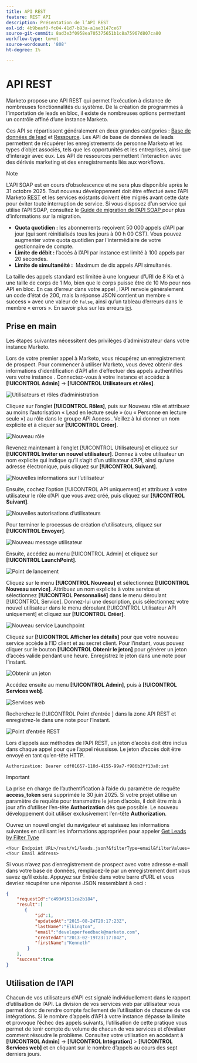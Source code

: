 ```yaml
---
title: API REST
feature: REST API
description: Présentation de l’API REST
exl-id: 4b9beaf0-fc04-41d7-b93a-a1ae3147ce67
source-git-commit: 8ad3e3f0958ea705375651b1c8a75967d807ca80
workflow-type: tm+mt
source-wordcount: '808'
ht-degree: 1%

---
```


# API REST

Marketo propose une API REST qui permet l’exécution à distance de nombreuses fonctionnalités du système. De la création de programmes à l’importation de leads en bloc, il existe de nombreuses options permettant un contrôle affiné d’une instance Marketo.

Ces API se répartissent généralement en deux grandes catégories : [Base de données de lead](https://developer.adobe.com/marketo-apis/api/mapi/) et [Ressource](https://developer.adobe.com/marketo-apis/api/asset/). Les API de base de données de leads permettent de récupérer les enregistrements de personne Marketo et les types d’objet associés, tels que les opportunités et les entreprises, ainsi que d’interagir avec eux. Les API de ressources permettent l’interaction avec des dérivés marketing et des enregistrements liés aux workflows.

>[!NOTE]
>L’API SOAP est en cours d’obsolescence et ne sera plus disponible après le 31 octobre 2025. Tout nouveau développement doit être effectué avec l’API Marketo [REST](./rest-api.md) et les services existants doivent être migrés avant cette date pour éviter toute interruption de service. Si vous disposez d’un service qui utilise l’API SOAP, consultez le [ Guide de migration de l’API SOAP ](../soap-api/migration.md) pour plus d’informations sur la migration.
>

- **Quota quotidien :** les abonnements reçoivent 50 000 appels d’API par jour (qui sont réinitialisés tous les jours à 00 h 00 CST). Vous pouvez augmenter votre quota quotidien par l&#39;intermédiaire de votre gestionnaire de compte.
- **Limite de débit :** l’accès à l’API par instance est limité à 100 appels par 20 secondes.
- **Limite de simultanéité :**  Maximum de dix appels API simultanés.

La taille des appels standard est limitée à une longueur d’URI de 8 Ko et à une taille de corps de 1 Mo, bien que le corps puisse être de 10 Mo pour nos API en bloc. En cas d’erreur dans votre appel , l’API renvoie généralement un code d’état de 200, mais la réponse JSON contient un membre « success » avec une valeur de `false`, ainsi qu’un tableau d’erreurs dans le membre « errors ». En savoir plus sur les erreurs [ici](error-codes.md).

## Prise en main

Les étapes suivantes nécessitent des privilèges d’administrateur dans votre instance Marketo.

Lors de votre premier appel à Marketo, vous récupérez un enregistrement de prospect. Pour commencer à utiliser Marketo, vous devez obtenir des informations d’identification d’API afin d’effectuer des appels authentifiés vers votre instance . Connectez-vous à votre instance et accédez à **[!UICONTROL Admin]** -> **[!UICONTROL Utilisateurs et rôles]**.

![Utilisateurs et rôles d’administration](assets/admin-users-and-roles.png)

Cliquez sur l’onglet **[!UICONTROL Rôles]**, puis sur Nouveau rôle et attribuez au moins l’autorisation « Lead en lecture seule » (ou « Personne en lecture seule ») au rôle dans le groupe API Access . Veillez à lui donner un nom explicite et à cliquer sur **[!UICONTROL Créer]**.

![Nouveau rôle](assets/new-role.png)

Revenez maintenant à l’onglet [!UICONTROL Utilisateurs] et cliquez sur **[!UICONTROL Inviter un nouvel utilisateur]**. Donnez à votre utilisateur un nom explicite qui indique qu’il s’agit d’un utilisateur d’API, ainsi qu’une adresse électronique, puis cliquez sur **[!UICONTROL Suivant]**.

![Nouvelles informations sur l’utilisateur](assets/new-user-info.png)

Ensuite, cochez l’option [!UICONTROL API uniquement] et attribuez à votre utilisateur le rôle d’API que vous avez créé, puis cliquez sur **[!UICONTROL Suivant]**.

![Nouvelles autorisations d’utilisateurs](assets/new-user-permissions.png)

Pour terminer le processus de création d’utilisateurs, cliquez sur **[!UICONTROL Envoyer]**.

![Nouveau message utilisateur](assets/new-user-message.png)

Ensuite, accédez au menu [!UICONTROL Admin] et cliquez sur **[!UICONTROL LaunchPoint]**.

![Point de lancement](assets/admin-launchpoint.png)

Cliquez sur le menu **[!UICONTROL Nouveau]** et sélectionnez **[!UICONTROL Nouveau service]**. Attribuez un nom explicite à votre service et sélectionnez **[!UICONTROL Personnalisé]** dans le menu déroulant [!UICONTROL Service]. Donnez-lui une description, puis sélectionnez votre nouvel utilisateur dans le menu déroulant [!UICONTROL Utilisateur API uniquement] et cliquez sur **[!UICONTROL Créer]**.

![Nouveau service Launchpoint](assets/admin-launchpoint-new-service.png)

Cliquez sur **[!UICONTROL Afficher les détails]** pour que votre nouveau service accède à l’ID client et au secret client. Pour l’instant, vous pouvez cliquer sur le bouton **[!UICONTROL Obtenir le jeton]** pour générer un jeton d’accès valide pendant une heure. Enregistrez le jeton dans une note pour l’instant.

![Obtenir un jeton](assets/get-token.png)

Accédez ensuite au menu **[!UICONTROL Admin]**, puis à **[!UICONTROL Services web]**.

![Services web](assets/admin-web-services.png)

Recherchez le [!UICONTROL  Point d’entrée ] dans la zone API REST et enregistrez-le dans une note pour l’instant.

![ Point d’entrée REST ](assets/admin-web-services-rest-endpoint-1.png)

Lors d’appels aux méthodes de l’API REST, un jeton d’accès doit être inclus dans chaque appel pour que l’appel réussisse. Le jeton d’accès doit être envoyé en tant qu’en-tête HTTP.

```
Authorization: Bearer cdf01657-110d-4155-99a7-f986b2ff13a0:int
```

>[!IMPORTANT]
>
>La prise en charge de l’authentification à l’aide du paramètre de requête **access_token** sera supprimée le 30 juin 2025. Si votre projet utilise un paramètre de requête pour transmettre le jeton d’accès, il doit être mis à jour afin d’utiliser l’en-tête **Authorization** dès que possible. Le nouveau développement doit utiliser exclusivement l’en-tête **Authorization**.

Ouvrez un nouvel onglet du navigateur et saisissez les informations suivantes en utilisant les informations appropriées pour appeler [Get Leads by Filter Type](https://developer.adobe.com/marketo-apis/api/mapi/#tag/Leads/operation/getLeadsByFilterUsingGET)

```
<Your Endpoint URL>/rest/v1/leads.json?&filterType=email&filterValues=<Your Email Address>
```

Si vous n’avez pas d’enregistrement de prospect avec votre adresse e-mail dans votre base de données, remplacez-le par un enregistrement dont vous savez qu’il existe. Appuyez sur Entrée dans votre barre d’URL et vous devriez récupérer une réponse JSON ressemblant à ceci :

```json
{
    "requestId":"c493#1511ca2b184",
    "result":[
       {
           "id":1,
           "updatedAt":"2015-08-24T20:17:23Z",
           "lastName":"Elkington",
           "email":"developerfeedback@marketo.com",
           "createdAt":"2013-02-19T23:17:04Z",
           "firstName":"Kenneth"
        }
    ],
    "success":true
}
```

## Utilisation de l’API

Chacun de vos utilisateurs d’API est signalé individuellement dans le rapport d’utilisation de l’API. La division de vos services web par utilisateur vous permet donc de rendre compte facilement de l’utilisation de chacune de vos intégrations. Si le nombre d’appels d’API à votre instance dépasse la limite et provoque l’échec des appels suivants, l’utilisation de cette pratique vous permet de tenir compte du volume de chacun de vos services et d’évaluer comment résoudre le problème. Consultez votre utilisation en accédant à **[!UICONTROL Admin]** -> **[!UICONTROL Intégration]** > **[!UICONTROL Services web]** et en cliquant sur le nombre d’appels au cours des sept derniers jours.
